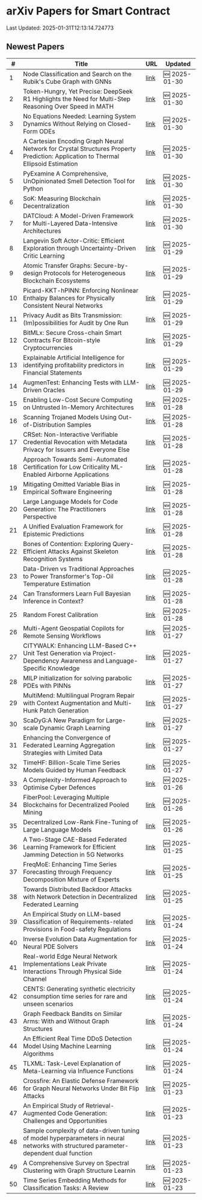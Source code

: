 # arXiv Papers for Smart Contract

Last Updated: 2025-01-31T12:13:14.724773

## Newest Papers

|\#|Title|URL|Updated|
|---|---|---|---|
|1|Node Classification and Search on the Rubik's Cube Graph with GNNs|[link](http://arxiv.org/abs/2501.18580v1)|🆕 2025-01-30|
|2|Token-Hungry, Yet Precise: DeepSeek R1 Highlights the Need for Multi-Step Reasoning Over Speed in MATH|[link](http://arxiv.org/abs/2501.18576v1)|🆕 2025-01-30|
|3|No Equations Needed: Learning System Dynamics Without Relying on Closed-Form ODEs|[link](http://arxiv.org/abs/2501.18563v1)|🆕 2025-01-30|
|4|A Cartesian Encoding Graph Neural Network for Crystal Structures Property Prediction: Application to Thermal Ellipsoid Estimation|[link](http://arxiv.org/abs/2501.18369v1)|🆕 2025-01-30|
|5|PyExamine A Comprehensive, UnOpinionated Smell Detection Tool for Python|[link](http://arxiv.org/abs/2501.18327v1)|🆕 2025-01-30|
|6|SoK: Measuring Blockchain Decentralization|[link](http://arxiv.org/abs/2501.18279v1)|🆕 2025-01-30|
|7|DATCloud: A Model-Driven Framework for Multi-Layered Data-Intensive Architectures|[link](http://arxiv.org/abs/2501.18257v1)|🆕 2025-01-30|
|8|Langevin Soft Actor-Critic: Efficient Exploration through Uncertainty-Driven Critic Learning|[link](http://arxiv.org/abs/2501.17827v1)|🆕 2025-01-29|
|9|Atomic Transfer Graphs: Secure-by-design Protocols for Heterogeneous Blockchain Ecosystems|[link](http://arxiv.org/abs/2501.17786v1)|🆕 2025-01-29|
|10|Picard-KKT-hPINN: Enforcing Nonlinear Enthalpy Balances for Physically Consistent Neural Networks|[link](http://arxiv.org/abs/2501.17782v1)|🆕 2025-01-29|
|11|Privacy Audit as Bits Transmission: (Im)possibilities for Audit by One Run|[link](http://arxiv.org/abs/2501.17750v1)|🆕 2025-01-29|
|12|BitMLx: Secure Cross-chain Smart Contracts For Bitcoin-style Cryptocurrencies|[link](http://arxiv.org/abs/2501.17733v1)|🆕 2025-01-29|
|13|Explainable Artificial Intelligence for identifying profitability predictors in Financial Statements|[link](http://arxiv.org/abs/2501.17676v1)|🆕 2025-01-29|
|14|AugmenTest: Enhancing Tests with LLM-Driven Oracles|[link](http://arxiv.org/abs/2501.17461v1)|🆕 2025-01-29|
|15|Enabling Low-Cost Secure Computing on Untrusted In-Memory Architectures|[link](http://arxiv.org/abs/2501.17292v1)|🆕 2025-01-28|
|16|Scanning Trojaned Models Using Out-of-Distribution Samples|[link](http://arxiv.org/abs/2501.17151v1)|🆕 2025-01-28|
|17|CRSet: Non-Interactive Verifiable Credential Revocation with Metadata Privacy for Issuers and Everyone Else|[link](http://arxiv.org/abs/2501.17089v1)|🆕 2025-01-28|
|18|Approach Towards Semi-Automated Certification for Low Criticality ML-Enabled Airborne Applications|[link](http://arxiv.org/abs/2501.17028v1)|🆕 2025-01-28|
|19|Mitigating Omitted Variable Bias in Empirical Software Engineering|[link](http://arxiv.org/abs/2501.17026v1)|🆕 2025-01-28|
|20|Large Language Models for Code Generation: The Practitioners Perspective|[link](http://arxiv.org/abs/2501.16998v1)|🆕 2025-01-28|
|21|A Unified Evaluation Framework for Epistemic Predictions|[link](http://arxiv.org/abs/2501.16912v1)|🆕 2025-01-28|
|22|Bones of Contention: Exploring Query-Efficient Attacks Against Skeleton Recognition Systems|[link](http://arxiv.org/abs/2501.16843v1)|🆕 2025-01-28|
|23|Data-Driven vs Traditional Approaches to Power Transformer's Top-Oil Temperature Estimation|[link](http://arxiv.org/abs/2501.16831v1)|🆕 2025-01-28|
|24|Can Transformers Learn Full Bayesian Inference in Context?|[link](http://arxiv.org/abs/2501.16825v1)|🆕 2025-01-28|
|25|Random Forest Calibration|[link](http://arxiv.org/abs/2501.16756v1)|🆕 2025-01-28|
|26|Multi-Agent Geospatial Copilots for Remote Sensing Workflows|[link](http://arxiv.org/abs/2501.16254v1)|🆕 2025-01-27|
|27|CITYWALK: Enhancing LLM-Based C++ Unit Test Generation via Project-Dependency Awareness and Language-Specific Knowledge|[link](http://arxiv.org/abs/2501.16155v1)|🆕 2025-01-27|
|28|MILP initialization for solving parabolic PDEs with PINNs|[link](http://arxiv.org/abs/2501.16153v1)|🆕 2025-01-27|
|29|MultiMend: Multilingual Program Repair with Context Augmentation and Multi-Hunk Patch Generation|[link](http://arxiv.org/abs/2501.16044v1)|🆕 2025-01-27|
|30|ScaDyG:A New Paradigm for Large-scale Dynamic Graph Learning|[link](http://arxiv.org/abs/2501.16002v1)|🆕 2025-01-27|
|31|Enhancing the Convergence of Federated Learning Aggregation Strategies with Limited Data|[link](http://arxiv.org/abs/2501.15949v1)|🆕 2025-01-27|
|32|TimeHF: Billion-Scale Time Series Models Guided by Human Feedback|[link](http://arxiv.org/abs/2501.15942v1)|🆕 2025-01-27|
|33|A Complexity-Informed Approach to Optimise Cyber Defences|[link](http://arxiv.org/abs/2501.15578v1)|🆕 2025-01-26|
|34|FiberPool: Leveraging Multiple Blockchains for Decentralized Pooled Mining|[link](http://arxiv.org/abs/2501.15459v1)|🆕 2025-01-26|
|35|Decentralized Low-Rank Fine-Tuning of Large Language Models|[link](http://arxiv.org/abs/2501.15361v1)|🆕 2025-01-26|
|36|A Two-Stage CAE-Based Federated Learning Framework for Efficient Jamming Detection in 5G Networks|[link](http://arxiv.org/abs/2501.15288v1)|🆕 2025-01-25|
|37|FreqMoE: Enhancing Time Series Forecasting through Frequency Decomposition Mixture of Experts|[link](http://arxiv.org/abs/2501.15125v1)|🆕 2025-01-25|
|38|Towards Distributed Backdoor Attacks with Network Detection in Decentralized Federated Learning|[link](http://arxiv.org/abs/2501.15005v1)|🆕 2025-01-25|
|39|An Empirical Study on LLM-based Classification of Requirements-related Provisions in Food-safety Regulations|[link](http://arxiv.org/abs/2501.14683v1)|🆕 2025-01-24|
|40|Inverse Evolution Data Augmentation for Neural PDE Solvers|[link](http://arxiv.org/abs/2501.14604v1)|🆕 2025-01-24|
|41|Real-world Edge Neural Network Implementations Leak Private Interactions Through Physical Side Channel|[link](http://arxiv.org/abs/2501.14512v1)|🆕 2025-01-24|
|42|CENTS: Generating synthetic electricity consumption time series for rare and unseen scenarios|[link](http://arxiv.org/abs/2501.14426v1)|🆕 2025-01-24|
|43|Graph Feedback Bandits on Similar Arms: With and Without Graph Structures|[link](http://arxiv.org/abs/2501.14314v1)|🆕 2025-01-24|
|44|An Efficient Real Time DDoS Detection Model Using Machine Learning Algorithms|[link](http://arxiv.org/abs/2501.14311v1)|🆕 2025-01-24|
|45|TLXML: Task-Level Explanation of Meta-Learning via Influence Functions|[link](http://arxiv.org/abs/2501.14271v1)|🆕 2025-01-24|
|46|Crossfire: An Elastic Defense Framework for Graph Neural Networks Under Bit Flip Attacks|[link](http://arxiv.org/abs/2501.13776v1)|🆕 2025-01-23|
|47|An Empirical Study of Retrieval-Augmented Code Generation: Challenges and Opportunities|[link](http://arxiv.org/abs/2501.13742v1)|🆕 2025-01-23|
|48|Sample complexity of data-driven tuning of model hyperparameters in neural networks with structured parameter-dependent dual function|[link](http://arxiv.org/abs/2501.13734v1)|🆕 2025-01-23|
|49|A Comprehensive Survey on Spectral Clustering with Graph Structure Learnin|[link](http://arxiv.org/abs/2501.13597v1)|🆕 2025-01-23|
|50|Time Series Embedding Methods for Classification Tasks: A Review|[link](http://arxiv.org/abs/2501.13392v1)|🆕 2025-01-23|
